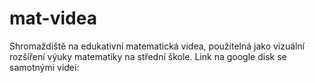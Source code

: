 # mat-videa
Shromaždiště na edukativní matematická videa, použitelná jako vizuální rozšíření výuky matematiky na střední škole. Link na google disk se samotnými videi:
